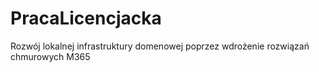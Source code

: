 # PracaLicencjacka
Rozwój lokalnej infrastruktury domenowej poprzez wdrożenie rozwiązań chmurowych M365
